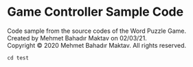 # Game Controller Sample Code
Code sample from the source codes of the Word Puzzle Game. <br />
Created by Mehmet Bahadır Maktav on 02/03/21. <br />
Copyright © 2020 Mehmet Bahadır Maktav. All rights reserved. <br />
```
cd test
```
